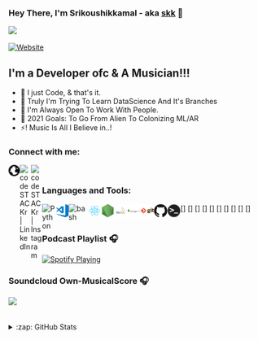 ### Hey There, I'm Srikoushikkamal - aka [skk][website] 👋

<p align="left">
<img src="https://cdn.dribbble.com/users/118246/screenshots/5343519/wifi.gif" width="500"  />
</p>

[![Website](https://img.shields.io/website?label=Srikoushikkamal&style=for-the-badge&url=https%3A%2F%2Fsrikoushikkamal.life)](https://srikoushikkamal.life)

## I'm a Developer ofc & A Musician!!!

- 🔭 I just Code, & that's it.
- 🌱 Truly I'm Trying To Learn DataScience And It's Branches 
- 👯 I'm Always Open To Work With People.
- 🥅 2021 Goals: To Go From Alien To Colonizing ML/AR
- ⚡! Music Is All I Believe in..!


### Connect with me:

[<img align="left" alt="codeSTACKr.com" width="22px" src="https://raw.githubusercontent.com/iconic/open-iconic/master/svg/globe.svg" />][website]

[<img align="left" alt="codeSTACKr | LinkedIn" width="22px" src="https://cdn.jsdelivr.net/npm/simple-icons@v3/icons/linkedin.svg" />][linkedin]
[<img align="left" alt="codeSTACKr | Instagram" width="22px" src="https://cdn.jsdelivr.net/npm/simple-icons@v3/icons/instagram.svg" />][instagram]

<br />

### Languages and Tools:
[<img align="left" alt="Python" width="26px" src="https://w7.pngwing.com/pngs/792/780/png-transparent-python-computer-icons-tutorial-computer-programming-social-icons-miscellaneous-angle-text.png" />]
[<img align="left" alt="Visual Studio Code" width="26px" src="https://raw.githubusercontent.com/github/explore/80688e429a7d4ef2fca1e82350fe8e3517d3494d/topics/visual-studio-code/visual-studio-code.png" />]
[<img align="left" alt="bash" width="38px" src="https://cdn.pixabay.com/photo/2013/07/12/14/48/bash-148836_960_720.png" />]
[<img align="left" alt="React" width="26px" src="https://raw.githubusercontent.com/github/explore/80688e429a7d4ef2fca1e82350fe8e3517d3494d/topics/react/react.png" />]
[<img align="left" alt="Node.js" width="26px" src="https://raw.githubusercontent.com/github/explore/80688e429a7d4ef2fca1e82350fe8e3517d3494d/topics/nodejs/nodejs.png" />]
[<img align="left" alt="MySQL" width="26px" src="https://raw.githubusercontent.com/github/explore/80688e429a7d4ef2fca1e82350fe8e3517d3494d/topics/mysql/mysql.png" />]
[<img align="left" alt="MongoDB" width="26px" src="https://raw.githubusercontent.com/github/explore/80688e429a7d4ef2fca1e82350fe8e3517d3494d/topics/mongodb/mongodb.png" />]
[<img align="left" alt="Git" width="26px" src="https://raw.githubusercontent.com/github/explore/80688e429a7d4ef2fca1e82350fe8e3517d3494d/topics/git/git.png" />]
[<img align="left" alt="GitHub" width="26px" src="https://raw.githubusercontent.com/github/explore/78df643247d429f6cc873026c0622819ad797942/topics/github/github.png" />]
[<img align="left" alt="Bash" width="26px" src="https://raw.githubusercontent.com/github/explore/80688e429a7d4ef2fca1e82350fe8e3517d3494d/topics/terminal/terminal.png" />]
<br/>
<br/>
### Podcast Playlist 🎧
[<img src="https://media4.giphy.com/media/J5B1Y8QZnzXXbLQIBu/giphy.gif" alt="Spotify Playing" width="150" />](https://open.spotify.com/episode/295zoMnhPrxzDjSUYpQFHJ?si=tuodH4XbQAi32wkt4BMAbA&utm_source=copy-link)
<br/>
### Soundcloud Own-MusicalScore 🎧

[<img src="https://i.gifer.com/origin/86/86c2069faefa082ce4c6d380b78abbfa_w200.webp" width="200" />](https://soundcloud.com/skkscores)

<br/>
<details>
  <summary>:zap: GitHub Stats</summary>

  <img align="left" alt="Srikoushikkamal's GitHub Stats" src="https://github-readme-stats.codestackr.vercel.app/api?username=Srikoushikkamal&show_icons=true&hide_border=true" />

<h4 align="center">Profile Views</h4>

<p align="center"><img src="https://profile-counter.glitch.me/{Srikoushikkamal}/count.svg" alt="Srikoushikkamal :: Profile Views" /></p>

</details>

[website]: https://srikoushikkamal.life
[instagram]: https://instagram.com/skk_kamal_?igshid=4svygymtw83f
[linkedin]: https://linkedin.com/in/Srikoushikkamal
